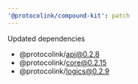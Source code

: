 ```yaml
---
'@protocolink/compound-kit': patch
---
```


Updated dependencies
- @protocolink/api@0.2.8
- @protocolink/core@0.2.15
- @protocolink/logics@0.2.9
